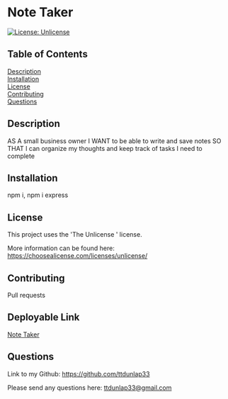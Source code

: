 # Note Taker

  [![License: Unlicense](https://img.shields.io/badge/license-Unlicense-blue.svg)](https://choosealicense.com/licenses/unlicense/)
  
  ## Table of Contents
  
  [Description](#description)  
  [Installation](#installation)  
  [License](#license)  
  [Contributing](#contributing)  
  [Questions](#questions)  
  
  ## Description
  
  AS A small business owner I WANT to be able to write and save notes SO THAT I can organize my thoughts and keep track of tasks I need to complete

  ## Installation
  
  npm i, npm i express
  
  ## License
  
  This project uses the 'The Unlicense
      ' license. 
  
  More information can be found here: https://choosealicense.com/licenses/unlicense/
  
  ## Contributing
  
  Pull requests

  ## Deployable Link
  
  [Note Taker](https://obscure-savannah-27381.herokuapp.com/)

  ## Questions
  
  Link to my Github: https://github.com/ttdunlap33

  Please send any questions here: ttdunlap33@gmail.com